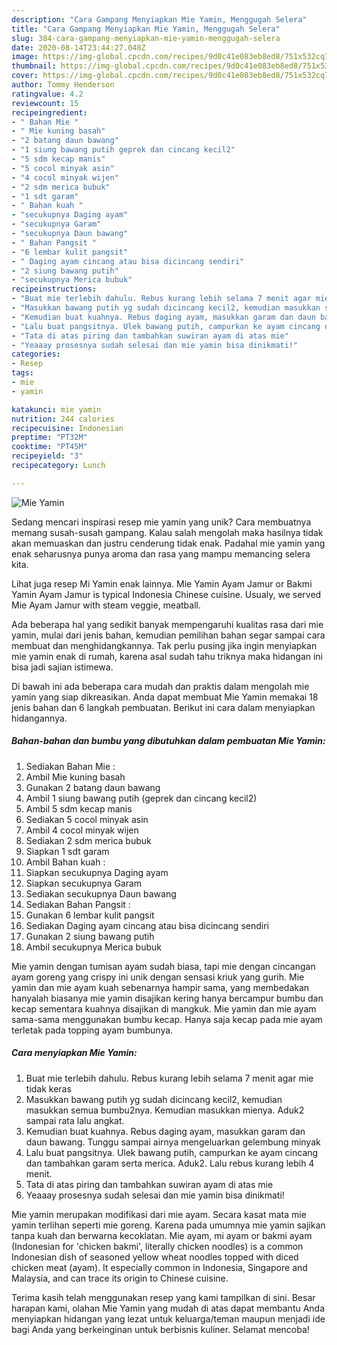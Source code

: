 ```yaml
---
description: "Cara Gampang Menyiapkan Mie Yamin, Menggugah Selera"
title: "Cara Gampang Menyiapkan Mie Yamin, Menggugah Selera"
slug: 384-cara-gampang-menyiapkan-mie-yamin-menggugah-selera
date: 2020-08-14T23:44:27.048Z
image: https://img-global.cpcdn.com/recipes/9d0c41e083eb8ed8/751x532cq70/mie-yamin-foto-resep-utama.jpg
thumbnail: https://img-global.cpcdn.com/recipes/9d0c41e083eb8ed8/751x532cq70/mie-yamin-foto-resep-utama.jpg
cover: https://img-global.cpcdn.com/recipes/9d0c41e083eb8ed8/751x532cq70/mie-yamin-foto-resep-utama.jpg
author: Tommy Henderson
ratingvalue: 4.2
reviewcount: 15
recipeingredient:
- " Bahan Mie "
- " Mie kuning basah"
- "2 batang daun bawang"
- "1 siung bawang putih geprek dan cincang kecil2"
- "5 sdm kecap manis"
- "5 cocol minyak asin"
- "4 cocol minyak wijen"
- "2 sdm merica bubuk"
- "1 sdt garam"
- " Bahan kuah "
- "secukupnya Daging ayam"
- "secukupnya Garam"
- "secukupnya Daun bawang"
- " Bahan Pangsit "
- "6 lembar kulit pangsit"
- " Daging ayam cincang atau bisa dicincang sendiri"
- "2 siung bawang putih"
- "secukupnya Merica bubuk"
recipeinstructions:
- "Buat mie terlebih dahulu. Rebus kurang lebih selama 7 menit agar mie tidak keras"
- "Masukkan bawang putih yg sudah dicincang kecil2, kemudian masukkan semua bumbu2nya. Kemudian masukkan mienya. Aduk2 sampai rata lalu angkat."
- "Kemudian buat kuahnya. Rebus daging ayam, masukkan garam dan daun bawang. Tunggu sampai airnya mengeluarkan gelembung minyak"
- "Lalu buat pangsitnya. Ulek bawang putih, campurkan ke ayam cincang dan tambahkan garam serta merica. Aduk2. Lalu rebus kurang lebih 4 menit."
- "Tata di atas piring dan tambahkan suwiran ayam di atas mie"
- "Yeaaay prosesnya sudah selesai dan mie yamin bisa dinikmati!"
categories:
- Resep
tags:
- mie
- yamin

katakunci: mie yamin 
nutrition: 244 calories
recipecuisine: Indonesian
preptime: "PT32M"
cooktime: "PT45M"
recipeyield: "3"
recipecategory: Lunch

---
```



![Mie Yamin](https://img-global.cpcdn.com/recipes/9d0c41e083eb8ed8/751x532cq70/mie-yamin-foto-resep-utama.jpg)

Sedang mencari inspirasi resep mie yamin yang unik? Cara membuatnya memang susah-susah gampang. Kalau salah mengolah maka hasilnya tidak akan memuaskan dan justru cenderung tidak enak. Padahal mie yamin yang enak seharusnya punya aroma dan rasa yang mampu memancing selera kita.

Lihat juga resep Mi Yamin enak lainnya. Mie Yamin Ayam Jamur or Bakmi Yamin Ayam Jamur is typical Indonesia Chinese cuisine. Usualy, we served Mie Ayam Jamur with steam veggie, meatball.

Ada beberapa hal yang sedikit banyak mempengaruhi kualitas rasa dari mie yamin, mulai dari jenis bahan, kemudian pemilihan bahan segar sampai cara membuat dan menghidangkannya. Tak perlu pusing jika ingin menyiapkan mie yamin enak di rumah, karena asal sudah tahu triknya maka hidangan ini bisa jadi sajian istimewa.


Di bawah ini ada beberapa cara mudah dan praktis dalam mengolah mie yamin yang siap dikreasikan. Anda dapat membuat Mie Yamin memakai 18 jenis bahan dan 6 langkah pembuatan. Berikut ini cara dalam menyiapkan hidangannya.

<!--inarticleads1-->

##### Bahan-bahan dan bumbu yang dibutuhkan dalam pembuatan Mie Yamin:

1. Sediakan  Bahan Mie :
1. Ambil  Mie kuning basah
1. Gunakan 2 batang daun bawang
1. Ambil 1 siung bawang putih (geprek dan cincang kecil2)
1. Ambil 5 sdm kecap manis
1. Sediakan 5 cocol minyak asin
1. Ambil 4 cocol minyak wijen
1. Sediakan 2 sdm merica bubuk
1. Siapkan 1 sdt garam
1. Ambil  Bahan kuah :
1. Siapkan secukupnya Daging ayam
1. Siapkan secukupnya Garam
1. Sediakan secukupnya Daun bawang
1. Sediakan  Bahan Pangsit :
1. Gunakan 6 lembar kulit pangsit
1. Sediakan  Daging ayam cincang atau bisa dicincang sendiri
1. Gunakan 2 siung bawang putih
1. Ambil secukupnya Merica bubuk


Mie yamin dengan tumisan ayam sudah biasa, tapi mie dengan cincangan ayam goreng yang crispy ini unik dengan sensasi kriuk yang gurih. Mie yamin dan mie ayam kuah sebenarnya hampir sama, yang membedakan hanyalah biasanya mie yamin disajikan kering hanya bercampur bumbu dan kecap sementara kuahnya disajikan di mangkuk. Mie yamin dan mie ayam sama-sama menggunakan bumbu kecap. Hanya saja kecap pada mie ayam terletak pada topping ayam bumbunya. 

<!--inarticleads2-->

##### Cara menyiapkan Mie Yamin:

1. Buat mie terlebih dahulu. Rebus kurang lebih selama 7 menit agar mie tidak keras
1. Masukkan bawang putih yg sudah dicincang kecil2, kemudian masukkan semua bumbu2nya. Kemudian masukkan mienya. Aduk2 sampai rata lalu angkat.
1. Kemudian buat kuahnya. Rebus daging ayam, masukkan garam dan daun bawang. Tunggu sampai airnya mengeluarkan gelembung minyak
1. Lalu buat pangsitnya. Ulek bawang putih, campurkan ke ayam cincang dan tambahkan garam serta merica. Aduk2. Lalu rebus kurang lebih 4 menit.
1. Tata di atas piring dan tambahkan suwiran ayam di atas mie
1. Yeaaay prosesnya sudah selesai dan mie yamin bisa dinikmati!


Mie yamin merupakan modifikasi dari mie ayam. Secara kasat mata mie yamin terlihan seperti mie goreng. Karena pada umumnya mie yamin sajikan tanpa kuah dan berwarna kecoklatan. Mie ayam, mi ayam or bakmi ayam (Indonesian for &#39;chicken bakmi&#39;, literally chicken noodles) is a common Indonesian dish of seasoned yellow wheat noodles topped with diced chicken meat (ayam). It especially common in Indonesia, Singapore and Malaysia, and can trace its origin to Chinese cuisine. 

Terima kasih telah menggunakan resep yang kami tampilkan di sini. Besar harapan kami, olahan Mie Yamin yang mudah di atas dapat membantu Anda menyiapkan hidangan yang lezat untuk keluarga/teman maupun menjadi ide bagi Anda yang berkeinginan untuk berbisnis kuliner. Selamat mencoba!
